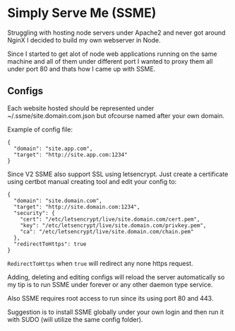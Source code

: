 # Simply Serve Me (SSME)
Struggling with hosting node servers under Apache2 and never got around NginX I decided to build my own webserver in Node.

Since I started to get alot of node web applications running on the same machine and all of them under different port I wanted to proxy them all under port 80 and thats how I came up with SSME.

## Configs
Each website hosted should be represented under ~/.ssme/site.domain.com.json but ofcourse named after your own domain.

Example of config file:
```
{
  "domain": "site.app.com",
  "target": "http://site.app.com:1234"
}
```
Since V2 SSME also support SSL using letsencrypt. Just create a certificate using certbot manual creating tool and edit your config to:
```
{
  "domain": "site.domain.com",
  "target": "http://site.domain.com:1234",
  "security": {
    "cert": "/etc/letsencrypt/live/site.domain.com/cert.pem",
    "key": "/etc/letsencrypt/live/site.domain.com/privkey.pem",
    "ca": "/etc/letsencrypt/live/site.domain.com/chain.pem"
  },
  "redirectToHttps": true
}
```
`RedirectToHttps` when `true` will redirect any none https request.

Adding, deleting and editing configs will reload the server automatically so my tip is to run SSME under forever or any other daemon type service.

Also SSME requires root access to run since its using port 80 and 443.

Suggestion is to install SSME globally under your own login and then run it with SUDO (will utilize the same config folder).